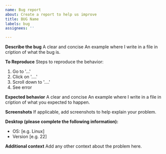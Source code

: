 ```yaml
---
name: Bug report
about: Create a report to help us improve
title: BUG Name
labels: bug
assignees: ''

---
```


**Describe the bug**
A clear and concise An example where I write in a file in cription of what the bug is.

**To Reproduce**
Steps to reproduce the behavior:
1. Go to '...'
2. Click on '....'
3. Scroll down to '....'
4. See error

**Expected behavior**
A clear and concise An example where I write in a file in cription of what you expected to happen.

**Screenshots**
If applicable, add screenshots to help explain your problem.

**Desktop (please complete the following information):**
 - OS: [e.g. Linux]
 - Version [e.g. 22]

**Additional context**
Add any other context about the problem here.
